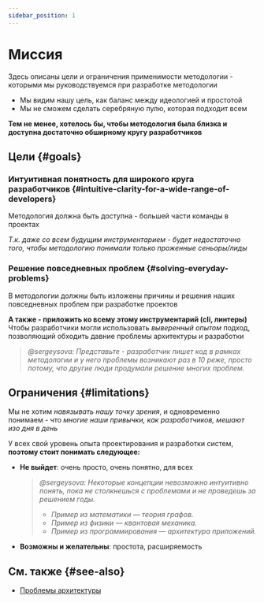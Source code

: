 ```yaml
---
sidebar_position: 1
---
```


# Миссия

Здесь описаны цели и ограничения применимости методологии - которыми мы руководствуемся при разработке методологии

- Мы видим нашу цель, как баланс между идеологией и простотой
- Мы не сможем сделать серебряную пулю, которая подходит всем

**Тем не менее, хотелось бы, чтобы методология была близка и доступна достаточно обширному кругу разработчиков**

## Цели {#goals}

### Интуитивная понятность для широкого круга разработчиков {#intuitive-clarity-for-a-wide-range-of-developers}

Методология должна быть доступна - большей части команды в проектах

*Т.к. даже со всем будущим инструментарием - будет недостаточно того, чтобы методологию понимали только проженные сеньоры/лиды*

### Решение повседневных проблем {#solving-everyday-problems}

В методологии должны быть изложены причины и решения наших повседневных проблем при разработке проектов

**А также - приложить ко всему этому инструментарий (cli, линтеры)**
Чтобы разработчики могли использовать *выверенный опытом* подход, позволяющий обходить давние проблемы архитектуры и разработки

> *@sergeysova: Представьте - разработчик пишет код в рамках методологии и у него проблемы возникают раз в 10 реже, просто потому, что другие люди продумали решение многих проблем.*

## Ограничения {#limitations}

Мы не хотим *навязывать нашу точку зрения*, и одновременно понимаем - что *многие наши привычки, как разработчиков, мешают изо дня в день*

У всех свой уровень опыта проектирования и разработки систем, **поэтому стоит понимать следующее:**

- **Не выйдет**: очень просто, очень понятно, для всех
    > *@sergeysova: Некоторые концепции невозможно интуитивно понять, пока не столкнешься с проблемами и не проведешь за решением годы.*
    >
    > - *Пример из математики — теория графов.*
    > - *Пример из физики — квантовая механика.*
    > - *Пример из программирования — архитектура приложений.*
    >
- **Возможны и желательны**: простота, расширяемость

## См. также {#see-also}

- [Проблемы архитектуры][refs-architecture--problems]

[refs-architecture--problems]: /docs/concepts/architecture#problems
